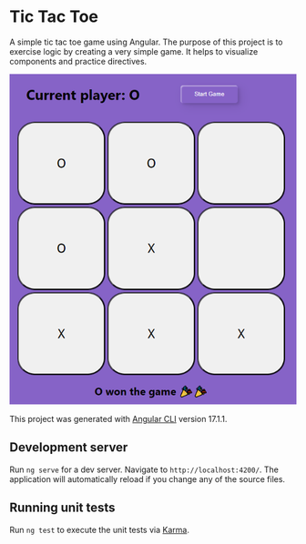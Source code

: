 # Tic Tac Toe

A simple tic tac toe game using Angular. The purpose of this project is to exercise logic by creating a very simple game. It helps to visualize components and practice directives.

![image example](image-1.png)

This project was generated with [Angular CLI](https://github.com/angular/angular-cli) version 17.1.1.

## Development server

Run `ng serve` for a dev server. Navigate to `http://localhost:4200/`. The application will automatically reload if you change any of the source files.

## Running unit tests

Run `ng test` to execute the unit tests via [Karma](https://karma-runner.github.io).
